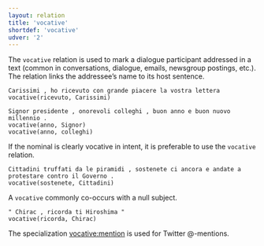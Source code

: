 ```yaml
---
layout: relation
title: 'vocative'
shortdef: 'vocative'
udver: '2'
---
```


The <code>vocative</code> relation is used to mark a dialogue participant addressed in a text (common in conversations, dialogue, emails, newsgroup postings, etc.). 
The relation links the addressee’s name to its host sentence.

~~~ sdparse
Carissimi , ho ricevuto con grande piacere la vostra lettera 
vocative(ricevuto, Carissimi)
~~~
~~~ sdparse
Signor presidente , onorevoli colleghi , buon anno e buon nuovo millennio .
vocative(anno, Signor)
vocative(anno, colleghi)
~~~

If the nominal is clearly vocative in intent, it is preferable to use the <code>vocative</code> relation.

~~~ sdparse
Cittadini truffati da le piramidi , sostenete ci ancora e andate a protestare contro il Governo .
vocative(sostenete, Cittadini)
~~~

A <code>vocative</code> commonly co-occurs with a null subject.

~~~ sdparse
" Chirac , ricorda ti Hiroshima "
vocative(ricorda, Chirac)
~~~

The specialization [vocative:mention](vocative-mention) is used for Twitter @-mentions.


<!-- Interlanguage links updated Út zář 29 18:41:37 CEST 2020 -->
